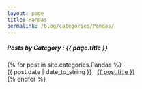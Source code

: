 ```yaml
---
layout: page
title: Pandas
permalink: /blog/categories/Pandas/
---
```


<h5> Posts by Category : {{ page.title }} </h5>

<div class="card">
{% for post in site.categories.Pandas %}
    <div class="category-posts"><span>{{ post.date | date_to_string }}</span> &nbsp; <a href="{{ post.url }}">{{ post.title }}</a></div>
{% endfor %}
</div>